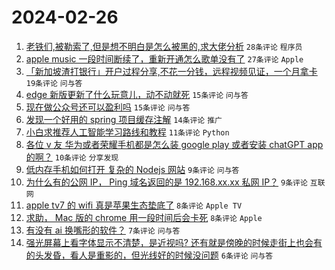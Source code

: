 # 2024-02-26

1. [老铁们,被勒索了,但是想不明白是怎么被黑的,求大佬分析](https://www.v2ex.com/t/1018377) `28条评论` `程序员`
1. [apple music 一段时间断续了，重新开通怎么歌单没有了](https://www.v2ex.com/t/1018357) `27条评论` `Apple`
1. [「新加坡渣打银行」开户过程分享,不花一分钱，远程视频见证，一个月拿卡](https://www.v2ex.com/t/1018371) `19条评论` `问与答`
1. [edge 新版更新了什么玩意儿，动不动就死](https://www.v2ex.com/t/1018365) `15条评论` `问与答`
1. [现在做公众号还可以盈利吗](https://www.v2ex.com/t/1018363) `15条评论` `问与答`
1. [发现一个好用的 spring 项目缓存注解](https://www.v2ex.com/t/1018373) `14条评论` `推广`
1. [小白求推荐人工智能学习路线和教程](https://www.v2ex.com/t/1018376) `11条评论` `Python`
1. [各位 v 友 华为或者荣耀手机都是怎么装 google play 或者安装 chatGPT app 的啊？](https://www.v2ex.com/t/1018367) `10条评论` `分享发现`
1. [低内存手机如何打开 复杂的 Nodejs 网站](https://www.v2ex.com/t/1018374) `9条评论` `问与答`
1. [为什么有的公网 IP， Ping 域名返回的是 192.168.xx.xx 私网 IP？](https://www.v2ex.com/t/1018358) `9条评论` `互联网`
1. [apple tv7 的 wifi 真是苹果生态垫底了](https://www.v2ex.com/t/1018375) `8条评论` `Apple TV`
1. [求助， Mac 版的 chrome 用一段时间后会卡死](https://www.v2ex.com/t/1018362) `8条评论` `Apple`
1. [有没有 ai 换嘴形的软件？](https://www.v2ex.com/t/1018359) `7条评论` `问与答`
1. [强光屏幕上看字体显示不清楚，是近视吗? 还有就是傍晚的时候走街上也会有的头发昏，看人是重影的，但光线好的时候没问题](https://www.v2ex.com/t/1018364) `6条评论` `问与答`
